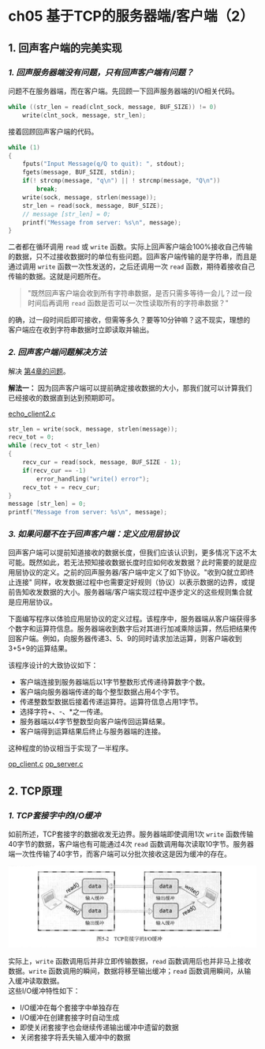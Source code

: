 # ch05 基于TCP的服务器端/客户端（2）

## 1. 回声客户端的完美实现

### *1. 回声服务器端没有问题，只有回声客户端有问题？*

问题不在服务器端，而在客户端。先回顾一下回声服务器端的I/O相关代码。

```c
while ((str_len = read(clnt_sock, message, BUF_SIZE)) != 0)
    write(clnt_sock, message, str_len);
```

接着回顾回声客户端的代码。

```c
while (1) 
{ 
    fputs("Input Message(q/Q to quit): ", stdout);
    fgets(message, BUF_SIZE, stdin);
    if(! strcmp(message, "q\n") || ! strcmp(message, "Q\n")) 
        break;
    write(sock, message, strlen(message));
    str_len = read(sock, message, BUF_SIZE);
    // message [str_len] = 0;
    printf("Message from server: %s\n", message);
}
```

二者都在循环调用 `read` 或 `write` 函数。实际上回声客户端会100%接收自己传输的数据，只不过接收数据时的单位有些问题。回声客户端传输的是字符串，而且是通过调用 `write` 函数一次性发送的，之后还调用一次 `read` 函数，期待着接收自己传输的数据。这就是问题所在。

> "既然回声客户端会收到所有字符串数据，是否只需多等待一会儿？过一段时间后再调用 `read` 函数是否可以一次性读取所有的字符串数据？"

的确，过一段时间后即可接收，但需等多久？要等10分钟嘛？这不现实，理想的客户端应在收到字符串数据时立即读取并输出。

### *2. 回声客户端问题解决方法*

解决 [第4章的问题](../ch04-基于TCP的服务器端和客户端_1/READMD.md#2-回声客户端存在的问题tcp不存在数据边界)。  

**解法一：** 因为回声客户端可以提前确定接收数据的大小，那我们就可以计算我们已经接收的数据直到达到预期即可。

[echo_client2.c](./echo_client2.c)

```c
str_len = write(sock, message, strlen(message));
recv_tot = 0;
while (recv_tot < str_len) 
{ 
    recv_cur = read(sock, message, BUF_SIZE - 1);
    if(recv_cur == -1) 
        error_handling("write() error");
    recv_tot + = recv_cur;
} 
message [str_len] = 0;
printf("Message from server: %s\n", message);
```

### *3. 如果问题不在于回声客户端：定义应用层协议*

回声客户端可以提前知道接收的数据长度，但我们应该认识到，更多情况下这不太可能。既然如此，若无法预知接收数据长度时应如何收发数据？此时需要的就是应用层协议的定义。之前的回声服务器/客户端中定义了如下协议。"收到Q就立即终止连接" 同样，收发数据过程中也需要定好规则（协议）以表示数据的边界，或提前告知收发数据的大小。服务器端/客户端实现过程中逐步定义的这些规则集合就是应用层协议。  

下面编写程序以体验应用层协议的定义过程。该程序中，服务器端从客户端获得多个数字和运算符信息。服务器端收到数字后对其进行加减乘除运算，然后把结果传回客户端。例如，向服务器传递3、5、9的同时请求加法运算，则客户端收到3+5+9的运算结果。

该程序设计的大致协议如下：

- 客户端连接到服务器端后以1字节整数形式传递待算数字个数。
- 客户端向服务器端传递的每个整型数据占用4个字节。
- 传递整数型数据后接着传递运算符。运算符信息占用1字节。
- 选择字符+、-、*之一传递。
- 服务器端以4字节整数型向客户端传回运算结果。
- 客户端得到运算结果后终止与服务器端的连接。

这种程度的协议相当于实现了一半程序。

[op_client.c](./op_client.c) [op_server.c](./echo_server.c)

## 2. TCP原理

### *1. TCP套接字中的I/O缓冲*

如前所述，TCP套接字的数据收发无边界。服务器端即使调用1次 `write` 函数传输40字节的数据，客户端也有可能通过4次 `read` 函数调用每次读取10字节。服务器端一次性传输了40字节，而客户端可以分批次接收这是因为缓冲的存在。  

![io](./iobuf.png "TCP套接字的I/O缓冲")

实际上，`write` 函数调用后并非立即传输数据，`read` 函数调用后也并非马上接收数据。`write` 函数调用的瞬间，数据将移至输出缓冲；`read` 函数调用瞬间，从输入缓冲读取数据。  
这些I/O缓冲特性如下：

- I/O缓冲在每个套接字中单独存在
- I/O缓冲在创建套接字时自动生成
- 即使关闭套接字也会继续传递输出缓冲中遗留的数据
- 关闭套接字将丢失输入缓冲中的数据
